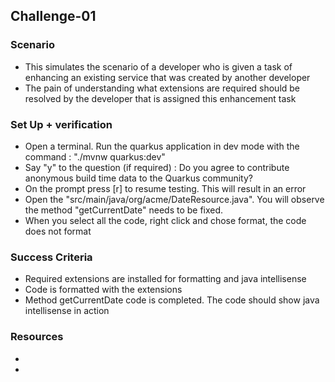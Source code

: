 ## Challenge-01

### Scenario
* This simulates the scenario of a developer who is given a task of enhancing an existing service that was created by another developer
* The pain of understanding what extensions are required should be resolved by the developer that is assigned this enhancement task


### Set Up + verification
* Open a terminal. Run the quarkus application in dev mode with the command : "./mvnw quarkus:dev"
* Say "y" to the question (if required) : Do you agree to contribute anonymous build time data to the Quarkus community? 
* On the prompt press [r] to resume testing. This will result in an error
* Open the "src/main/java/org/acme/DateResource.java". You will observe the method "getCurrentDate" needs to be fixed.
* When you select all the code, right click and chose format, the code does not format

### Success Criteria
* Required extensions are installed for formatting and java intellisense
* Code is formatted with the extensions
* Method getCurrentDate code is completed. The code should show java intellisense in action


### Resources
* 
* 

